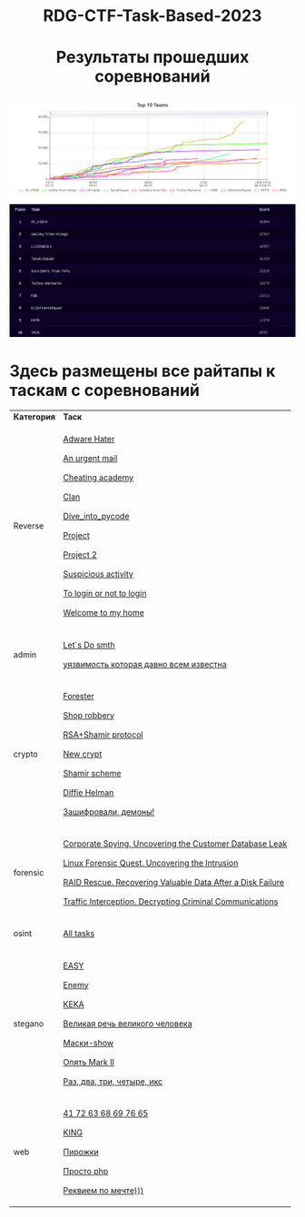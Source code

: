 # <p style="text-align: center;">RDG-CTF-Task-Based-2023</p>
# <p style="text-align: center;">Результаты прошедших соревнований</p>
![Scoreboard](Итоговые%20результаты%20(Топ%2010).png)
![Top 10](топ%2010.png)

# Здесь размещены все райтапы к таскам с соревнований

<table>
<tr>
<td><b> Категория </td> <td><b> Таск </td>
</tr>
<tr>
<td> 
Reverse
</td>
<td>
<br><a href="https://github.com/DevelopersOOIB/RDG-CTF-Task-Based-2023/tree/main/Reverse/Adware%20Hater">Adware Hater</a><br><br>
<a href="https://github.com/DevelopersOOIB/RDG-CTF-Task-Based-2023/tree/main/Reverse/An%20urgent%20mail">An urgent mail</a><br><br>
<a href="https://github.com/DevelopersOOIB/RDG-CTF-Task-Based-2023/tree/main/Reverse/Cheating%20academy">Cheating academy</a><br><br>
<a href="https://github.com/DevelopersOOIB/RDG-CTF-Task-Based-2023/tree/main/Reverse/Clan">Clan</a><br><br>
<a href="https://github.com/DevelopersOOIB/RDG-CTF-Task-Based-2023/tree/main/Reverse/Dive_into_pycode">Dive_into_pycode</a><br><br>
<a href="https://github.com/DevelopersOOIB/RDG-CTF-Task-Based-2023/tree/main/Reverse/Project">Project</a><br><br>
<a href="https://github.com/DevelopersOOIB/RDG-CTF-Task-Based-2023/tree/main/Reverse/Project%202">Project 2</a><br><br>
<a href="https://github.com/DevelopersOOIB/RDG-CTF-Task-Based-2023/tree/main/Reverse/Suspicious%20activity">Suspicious activity</a><br><br>
<a href="https://github.com/DevelopersOOIB/RDG-CTF-Task-Based-2023/tree/main/Reverse/To%20login%20or%20not%20to%20login">To login or not to login</a><br><br>
<a href="https://github.com/DevelopersOOIB/RDG-CTF-Task-Based-2023/tree/main/Reverse/Welcome%20to%20my%20home">Welcome to my home</a><br><br>
</td>
</tr>
<tr>
<td> 
admin
</td>
<td>
<br><a href="https://github.com/DevelopersOOIB/RDG-CTF-Task-Based-2023/tree/main/admin/Let's%20Do%20smth">Let`s Do smth</a><br><br>
<a href="https://github.com/DevelopersOOIB/RDG-CTF-Task-Based-2023/tree/main/admin/уязвимость%20которая%20давно%20всем%20известна">уязвимость которая давно всем известна</a><br><br>
</td>
</tr>
<tr>
<td> 
crypto
</td>
<td>
<br><a href="https://github.com/DevelopersOOIB/RDG-CTF-Task-Based-2023/tree/main/crypto/1.%20Forester">Forester</a><br><br>
<a href="https://github.com/DevelopersOOIB/RDG-CTF-Task-Based-2023/tree/main/crypto/2.%20Shop%20robbery">Shop robbery</a><br><br>
<a href="https://github.com/DevelopersOOIB/RDG-CTF-Task-Based-2023/tree/main/crypto/3.%20RSA%2BShamir%20protocol">RSA+Shamir protocol</a><br><br>
<a href="https://github.com/DevelopersOOIB/RDG-CTF-Task-Based-2023/tree/main/crypto/4.%20New%20crypt">New crypt</a><br><br>
<a href="https://github.com/DevelopersOOIB/RDG-CTF-Task-Based-2023/tree/main/crypto/5.%20Shamir%20scheme">Shamir scheme</a><br><br>
<a href="https://github.com/DevelopersOOIB/RDG-CTF-Task-Based-2023/tree/main/crypto/6.%20Diffie%20Helman">Diffie Helman</a><br><br>
<a href="https://github.com/DevelopersOOIB/RDG-CTF-Task-Based-2023/tree/main/crypto/7.%20Зашифровали%2C%20демоны!">Зашифровали, демоны!</a><br><br>
</td>
</tr>
<tr>
<td> 
forensic
</td>
<td>
<br><a href="https://github.com/DevelopersOOIB/RDG-CTF-Task-Based-2023/tree/main/forensic/Corporate%20Spying.%20Uncovering%20the%20Customer%20Database%20Leak">Corporate Spying. Uncovering the Customer Database Leak</a><br><br>
<a href="https://github.com/DevelopersOOIB/RDG-CTF-Task-Based-2023/tree/main/forensic/Linux%20Forensic%20Quest.%20Uncovering%20the%20Intrusion">Linux Forensic Quest. Uncovering the Intrusion</a><br><br>
<a href="https://github.com/DevelopersOOIB/RDG-CTF-Task-Based-2023/tree/main/forensic/RAID%20Rescue.%20Recovering%20Valuable%20Data%20After%20a%20Disk%20Failure">RAID Rescue. Recovering Valuable Data After a Disk Failure</a><br><br>
<a href="https://github.com/DevelopersOOIB/RDG-CTF-Task-Based-2023/tree/main/forensic/Traffic%20Interception.%20Decrypting%20Criminal%20Communications">Traffic Interception. Decrypting Criminal Communications</a><br><br>
</td>
</tr>
<tr>
<td> 
osint
</td>
<td>
<br><a href="https://github.com/DevelopersOOIB/RDG-CTF-Task-Based-2023/tree/main/osint">All tasks</a><br><br>
</td>
</tr>
<tr>
<td> 
stegano
</td>
<td>
<br><a href="https://github.com/DevelopersOOIB/RDG-CTF-Task-Based-2023/tree/main/stegano/EASY">EASY</a><br><br>
<a href="https://github.com/DevelopersOOIB/RDG-CTF-Task-Based-2023/tree/main/stegano/Enemy">Enemy</a><br><br>
<a href="https://github.com/DevelopersOOIB/RDG-CTF-Task-Based-2023/tree/main/stegano/Keka">KEKA</a><br><br>
<a href="https://github.com/DevelopersOOIB/RDG-CTF-Task-Based-2023/tree/main/stegano/Великая%20речь%20великого%20человека">Великая речь великого человека</a><br><br>
<a href="https://github.com/DevelopersOOIB/RDG-CTF-Task-Based-2023/tree/main/stegano/Маски-show">Маски-show</a><br><br>
<a href="https://github.com/DevelopersOOIB/RDG-CTF-Task-Based-2023/tree/main/stegano/Опять%20Mark%20II">Опять Mark II</a><br><br>
<a href="https://github.com/DevelopersOOIB/RDG-CTF-Task-Based-2023/tree/main/stegano/Раз%2C%20два%2C%20три%2C%20четыре%2C%20икс">Раз, два, три, четыре, икс</a><br><br>
</td>
</tr>
<tr>
<td> 
web
</td>
<td>
<br><a href="https://github.com/DevelopersOOIB/RDG-CTF-Task-Based-2023/tree/main/web/41%2072%2063%2068%2069%2076%2065">41 72 63 68 69 76 65</a><br><br>
<a href="https://github.com/DevelopersOOIB/RDG-CTF-Task-Based-2023/tree/main/web/KING">KING</a><br><br>
<a href="https://github.com/DevelopersOOIB/RDG-CTF-Task-Based-2023/tree/main/web/Пирожки">Пирожки</a><br><br>
<a href="https://github.com/DevelopersOOIB/RDG-CTF-Task-Based-2023/tree/main/web/Просто%20php">Просто php</a><br><br>
<a href="https://github.com/DevelopersOOIB/RDG-CTF-Task-Based-2023/tree/main/web/Реквием%20по%20мечте)))">Реквием по мечте)))</a><br><br>
</td>
</tr>
</table>
